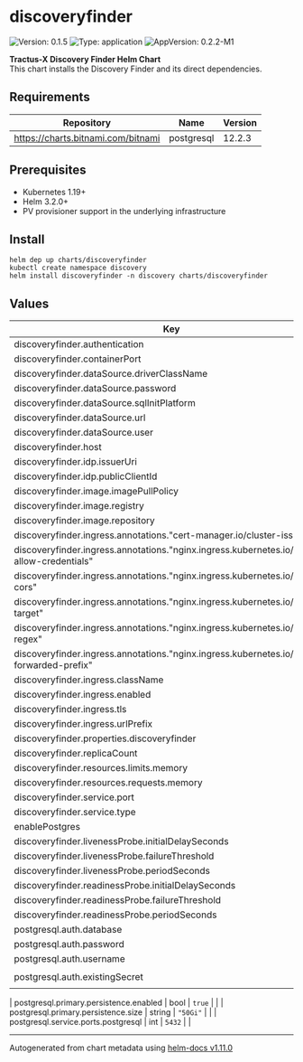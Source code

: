 # discoveryfinder

![Version: 0.1.5](https://img.shields.io/badge/Version-0.1.5-informational?style=flat-square) ![Type: application](https://img.shields.io/badge/Type-application-informational?style=flat-square) ![AppVersion: 0.2.2-M1](https://img.shields.io/badge/AppVersion-0.2.2--M1-informational?style=flat-square)

**Tractus-X Discovery Finder Helm Chart** <br/>
This chart installs the Discovery Finder and its direct dependencies.

## Requirements

| Repository | Name | Version |
|------------|------|---------|
| https://charts.bitnami.com/bitnami | postgresql | 12.2.3 |

## Prerequisites
- Kubernetes 1.19+
- Helm 3.2.0+
- PV provisioner support in the underlying infrastructure

## Install
```
helm dep up charts/discoveryfinder
kubectl create namespace discovery
helm install discoveryfinder -n discovery charts/discoveryfinder
```

## Values

| Key | Type | Default | Description |
|-----|------|-------|-------------|
| discoveryfinder.authentication | bool | `true` |  |
| discoveryfinder.containerPort | int | `4243` |  |
| discoveryfinder.dataSource.driverClassName | string | `"org.postgresql.Driver"` |  |
| discoveryfinder.dataSource.password | string | `"password"` |  |
| discoveryfinder.dataSource.sqlInitPlatform | string | `"pg"` |  |
| discoveryfinder.dataSource.url | string | `"jdbc:postgresql://database:5432"` |  |
| discoveryfinder.dataSource.user | string | `"user"` |  |
| discoveryfinder.host | string | `"localhost"` |  |
| discoveryfinder.idp.issuerUri | string | `"https://idp-url"` |  |
| discoveryfinder.idp.publicClientId | string | `"idpClientID"` |  |
| discoveryfinder.image.imagePullPolicy | string | `"IfNotPresent"` |  |
| discoveryfinder.image.registry | string | `"docker.io"` |  |
| discoveryfinder.image.repository | string | `"tractusx/sldt-discovery-finder"` |  |
| discoveryfinder.ingress.annotations."cert-manager.io/cluster-issuer" | string | `"selfsigned-cluster-issuer"` |  |
| discoveryfinder.ingress.annotations."nginx.ingress.kubernetes.io/cors-allow-credentials" | string | `"true"` |  |
| discoveryfinder.ingress.annotations."nginx.ingress.kubernetes.io/enable-cors" | string | `"true"` |  |
| discoveryfinder.ingress.annotations."nginx.ingress.kubernetes.io/rewrite-target" | string | `"/$2"` |  |
| discoveryfinder.ingress.annotations."nginx.ingress.kubernetes.io/use-regex" | string | `"true"` |  |
| discoveryfinder.ingress.annotations."nginx.ingress.kubernetes.io/x-forwarded-prefix" | string | `"/discoveryfinder"` |  |
| discoveryfinder.ingress.className | string | `"nginx"` |  |
| discoveryfinder.ingress.enabled | bool | `false` |  |
| discoveryfinder.ingress.tls | bool | `false` |  |
| discoveryfinder.ingress.urlPrefix | string | `"/discoveryfinder"` |  |
| discoveryfinder.properties.discoveryfinder | string | `nil` |  |
| discoveryfinder.replicaCount | int | `1` |  |
| discoveryfinder.resources.limits.memory | string | `"1024Mi"` |  |
| discoveryfinder.resources.requests.memory | string | `"512Mi"` |  |
| discoveryfinder.service.port | int | `8080` |  |
| discoveryfinder.service.type | string | `"ClusterIP"` |  |
| enablePostgres | bool | `true` |  |
| discoveryfinder.livenessProbe.initialDelaySeconds                        | int    | `100`                                                                                                                                                        |  |
| discoveryfinder.livenessProbe.failureThreshold                        | int    | `3`                                                                                                                                                          |  |
| discoveryfinder.livenessProbe.periodSeconds                        | int    | `3`                                                                                                                                                          |  |
| discoveryfinder.readinessProbe.initialDelaySeconds                        | int    | `100`                                                                                                                                                        |  |
| discoveryfinder.readinessProbe.failureThreshold                        | int    | `3`                                                                                                                                                          |  |
| discoveryfinder.readinessProbe.periodSeconds                        | int    | `3`                                                                                                                                                          |  |
| postgresql.auth.database | string | `"discoveryfinder"` |  |
| postgresql.auth.password | string | `` |  |
| postgresql.auth.username | string | `"catenax"` |  |
| postgresql.auth.existingSecret | string | `"secret-discoveryfinder-postgres-init"` |  |

| postgresql.primary.persistence.enabled | bool | `true` |  |
| postgresql.primary.persistence.size | string | `"50Gi"` |  |
| postgresql.service.ports.postgresql | int | `5432` |  |

----------------------------------------------
Autogenerated from chart metadata using [helm-docs v1.11.0](https://github.com/norwoodj/helm-docs/releases/v1.11.0)
